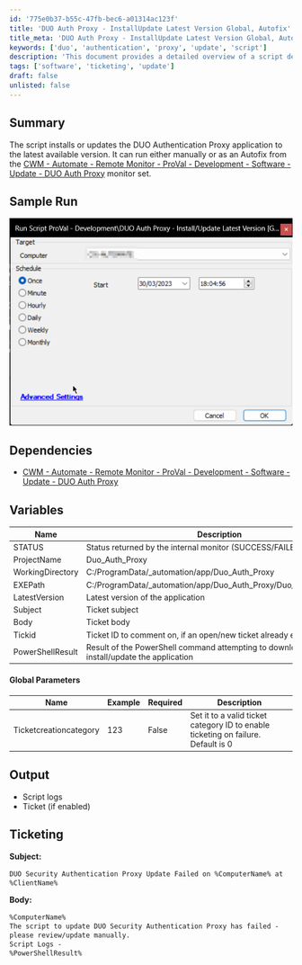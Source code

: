```yaml
---
id: '775e0b37-b55c-47fb-bec6-a01314ac123f'
title: 'DUO Auth Proxy - InstallUpdate Latest Version Global, Autofix'
title_meta: 'DUO Auth Proxy - InstallUpdate Latest Version Global, Autofix'
keywords: ['duo', 'authentication', 'proxy', 'update', 'script']
description: 'This document provides a detailed overview of a script designed to install or update the DUO Authentication Proxy application to the latest version. The script can be executed manually or as part of an Autofix from the specified monitor set in ConnectWise Automate. It includes sample runs, dependencies, variables, and ticketing information for handling update failures.'
tags: ['software', 'ticketing', 'update']
draft: false
unlisted: false
---
```


## Summary

The script installs or updates the DUO Authentication Proxy application to the latest available version. It can run either manually or as an Autofix from the [CWM - Automate - Remote Monitor - ProVal - Development - Software - Update - DUO Auth Proxy](<../monitors/DUO Auth Proxy.md>) monitor set.

## Sample Run

![Sample Run](../../../static/img/DUO-Auth-Proxy---InstallUpdate-Latest-Version-Global,-Autofix/image_1.png)

## Dependencies

- [CWM - Automate - Remote Monitor - ProVal - Development - Software - Update - DUO Auth Proxy](<../monitors/DUO Auth Proxy.md>)

## Variables

| Name               | Description                                                             |
|--------------------|-------------------------------------------------------------------------|
| STATUS             | Status returned by the internal monitor (SUCCESS/FAILED)                |
| ProjectName        | Duo_Auth_Proxy                                                          |
| WorkingDirectory    | C:/ProgramData/_automation/app/Duo_Auth_Proxy                          |
| EXEPath            | C:/ProgramData/_automation/app/Duo_Auth_Proxy/Duo_Auth_Proxy.exe      |
| LatestVersion      | Latest version of the application                                        |
| Subject            | Ticket subject                                                          |
| Body               | Ticket body                                                             |
| Tickid             | Ticket ID to comment on, if an open/new ticket already exists           |
| PowerShellResult   | Result of the PowerShell command attempting to download and install/update the application |

#### Global Parameters

| Name                  | Example | Required | Description                                                                 |
|-----------------------|---------|----------|-----------------------------------------------------------------------------|
| Ticketcreationcategory | 123     | False    | Set it to a valid ticket category ID to enable ticketing on failure. Default is 0 |

## Output

- Script logs
- Ticket (if enabled)

## Ticketing

**Subject:**

```
DUO Security Authentication Proxy Update Failed on %ComputerName% at %ClientName%
```

**Body:**

```
%ComputerName%
The script to update DUO Security Authentication Proxy has failed - please review/update manually.
Script Logs -
%PowerShellResult%
```



